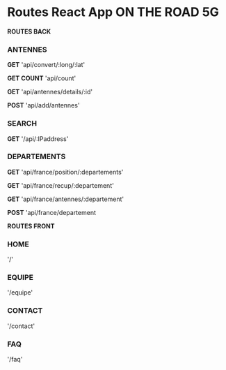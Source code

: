 # Routes React App ON THE ROAD 5G

**ROUTES BACK**

### ANTENNES

**GET**
'api/convert/:long/:lat'

**GET COUNT**
'api/count'

**GET**
'api/antennes/details/:id'

**POST**
'api/add/antennes'

### SEARCH

**GET**
'/api/:IPaddress'

### DEPARTEMENTS

**GET**
'api/france/position/:departements'

**GET**
'api/france/recup/:departement'

**GET**
'api/france/antennes/:departement'

**POST**
'api/france/departement

**ROUTES FRONT**

### HOME

'/'

### EQUIPE

'/equipe'

### CONTACT

'/contact'

### FAQ

'/faq'

